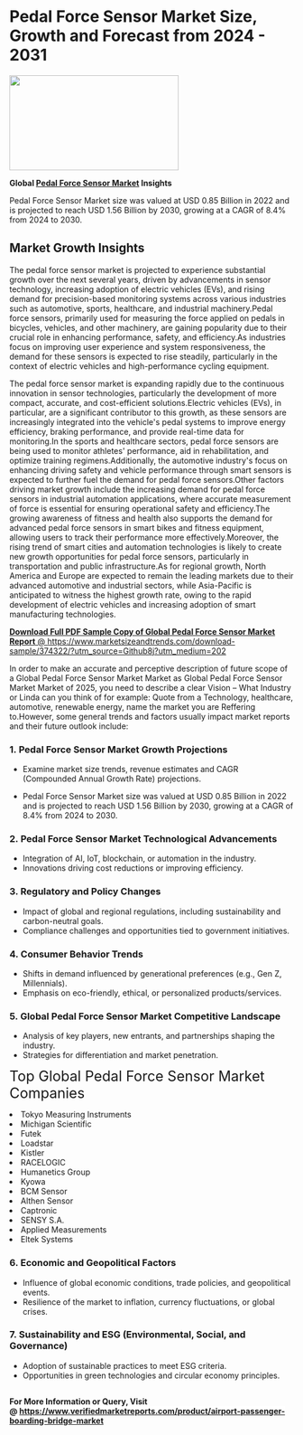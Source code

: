 <H1>Pedal Force Sensor Market Size, Growth and Forecast from 2024 - 2031</H1><img class="aligncenter size-medium wp-image-584254" src="https://thirdeyenews.in/wp-content/uploads/2024/09/Global-Market-Research-300x168.jpeg" alt="" width="300" height="168" /><p><strong>Global&nbsp;<a href="https://www.marketsizeandtrends.com/download-sample/374322/?utm_source=Github8j?utm_medium=202">Pedal Force Sensor Market</a> Insights</strong></p><p>Pedal Force Sensor Market size was valued at USD 0.85 Billion in 2022 and is projected to reach USD 1.56 Billion by 2030, growing at a CAGR of 8.4% from 2024 to 2030.</p><p><h2>Market Growth Insights</h2> <p>The pedal force sensor market is projected to experience substantial growth over the next several years, driven by advancements in sensor technology, increasing adoption of electric vehicles (EVs), and rising demand for precision-based monitoring systems across various industries such as automotive, sports, healthcare, and industrial machinery.Pedal force sensors, primarily used for measuring the force applied on pedals in bicycles, vehicles, and other machinery, are gaining popularity due to their crucial role in enhancing performance, safety, and efficiency.As industries focus on improving user experience and system responsiveness, the demand for these sensors is expected to rise steadily, particularly in the context of electric vehicles and high-performance cycling equipment.</p> <p><a href="#"></a></p> <p>The pedal force sensor market is expanding rapidly due to the continuous innovation in sensor technologies, particularly the development of more compact, accurate, and cost-efficient solutions.Electric vehicles (EVs), in particular, are a significant contributor to this growth, as these sensors are increasingly integrated into the vehicle's pedal systems to improve energy efficiency, braking performance, and provide real-time data for monitoring.In the sports and healthcare sectors, pedal force sensors are being used to monitor athletes' performance, aid in rehabilitation, and optimize training regimens.Additionally, the automotive industry's focus on enhancing driving safety and vehicle performance through smart sensors is expected to further fuel the demand for pedal force sensors.Other factors driving market growth include the increasing demand for pedal force sensors in industrial automation applications, where accurate measurement of force is essential for ensuring operational safety and efficiency.The growing awareness of fitness and health also supports the demand for advanced pedal force sensors in smart bikes and fitness equipment, allowing users to track their performance more effectively.Moreover, the rising trend of smart cities and automation technologies is likely to create new growth opportunities for pedal force sensors, particularly in transportation and public infrastructure.As for regional growth, North America and Europe are expected to remain the leading markets due to their advanced automotive and industrial sectors, while Asia-Pacific is anticipated to witness the highest growth rate, owing to the rapid development of electric vehicles and increasing adoption of smart manufacturing technologies.<p><a href="#"></p><p><span class=""><strong>Download Full PDF Sample Copy of Global Pedal Force Sensor Market Report</strong> @ <a href="https://www.marketsizeandtrends.com/download-sample/374322/?utm_source=Github8j?utm_medium=202" target="_blank">https://www.marketsizeandtrends.com/download-sample/374322/?utm_source=Github8j?utm_medium=202</a></span></p><p>In order to make an accurate and perceptive description of future scope of a Global&nbsp;Pedal Force Sensor Market Market as Global&nbsp;Pedal Force Sensor Market Market of 2025, you need to describe a clear Vision &ndash; What Industry or Linda can you think of for example: Quote from a Technology, healthcare, automotive, renewable energy, name the market you are Reffering to.However, some general trends and factors usually impact market reports and their future outlook include:</p><h3>1.&nbsp;<strong>Pedal Force Sensor Market Growth Projections</strong></h3><ul><li>Examine market size trends, revenue estimates and CAGR (Compounded Annual Growth Rate) projections.</li><li><p>Pedal Force Sensor Market size was valued at USD 0.85 Billion in 2022 and is projected to reach USD 1.56 Billion by 2030, growing at a CAGR of 8.4% from 2024 to 2030.</p></li></ul><h3>2.&nbsp;<strong>Pedal Force Sensor Market Technological Advancements</strong></h3><ul><li>Integration of AI, IoT, blockchain, or automation in the industry.</li><li>Innovations driving cost reductions or improving efficiency.</li></ul><h3>3.&nbsp;<strong>Regulatory and Policy Changes</strong></h3><ul><li>Impact of global and regional regulations, including sustainability and carbon-neutral goals.</li><li>Compliance challenges and opportunities tied to government initiatives.</li></ul><h3>4.&nbsp;<strong>Consumer Behavior Trends</strong></h3><ul><li>Shifts in demand influenced by generational preferences (e.g., Gen Z, Millennials).</li><li>Emphasis on eco-friendly, ethical, or personalized products/services.</li></ul><h3>5.&nbsp;<strong>Global Pedal Force Sensor Market Competitive Landscape</strong></h3><ul><li>Analysis of key players, new entrants, and partnerships shaping the industry.</li><li>Strategies for differentiation and market penetration.</li></ul><p data-pm-slice="1 1 []"><span style="color: inherit; font-family: inherit; font-size: 25px;">Top Global Pedal Force Sensor Market Companies</span></p><div class="" data-test-id=""><p><li>Tokyo Measuring Instruments</li><li> Michigan Scientific</li><li> Futek</li><li> Loadstar</li><li> Kistler</li><li> RACELOGIC</li><li> Humanetics Group</li><li> Kyowa</li><li> BCM Sensor</li><li> Althen Sensor</li><li> Captronic</li><li> SENSY S.A.</li><li> Applied Measurements</li><li> Eltek Systems</li></p></div><h3>6.&nbsp;<strong>Economic and Geopolitical Factors</strong></h3><ul><li>Influence of global economic conditions, trade policies, and geopolitical events.</li><li>Resilience of the market to inflation, currency fluctuations, or global crises.</li></ul><h3>7.&nbsp;<strong>Sustainability and ESG (Environmental, Social, and Governance)</strong></h3><ul><li>Adoption of sustainable practices to meet ESG criteria.</li><li>Opportunities in green technologies and circular economy principles.</li></ul><h2><strong style="font-size: 14px;">For More Information or Query, Visit @&nbsp;</strong><a style="background-color: #ffffff; font-size: 14px;" href="https://www.marketsizeandtrends.com/report/pedal-force-sensor-market/" target="_blank">https://www.verifiedmarketreports.com/product/airport-passenger-boarding-bridge-market</a></h2>